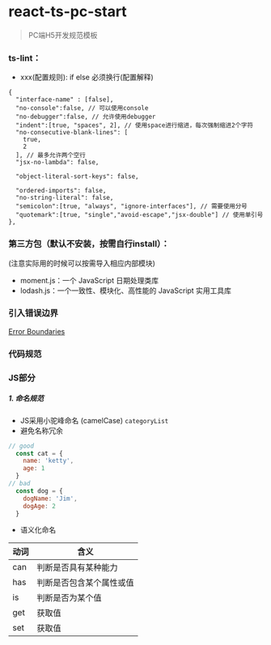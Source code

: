 <!--
 * @Author: zhaohongyun1@jd.com
 * @Date: 2019-09-27 10:27:28
 * @LastEditors: zhaohongyun2
 * @LastEditTime: 2019-09-27 14:40:29
 -->
# react-ts-pc-start
> PC端H5开发规范模板

### ts-lint：
+ xxx(配置规则): if else 必须换行(配置解释)


```
{
  "interface-name" : [false],
  "no-console":false, // 可以使用console
  "no-debugger":false, // 允许使用debugger
  "indent":[true, "spaces", 2], // 使用space进行缩进，每次强制缩进2个字符
  "no-consecutive-blank-lines": [
    true,
    2
  ], // 最多允许两个空行
  "jsx-no-lambda": false,

  "object-literal-sort-keys": false,

  "ordered-imports": false,
  "no-string-literal": false,
  "semicolon":[true, "always", "ignore-interfaces"], // 需要使用分号
  "quotemark":[true, "single","avoid-escape","jsx-double"] // 使用单引号
},
```

### 第三方包（默认不安装，按需自行install）：
(注意实际用的时候可以按需导入相应内部模块)
+ moment.js：一个 JavaScript 日期处理类库
+ lodash.js：一个一致性、模块化、高性能的 JavaScript 实用工具库


### 引入错误边界

[Error Boundaries](https://zh-hans.reactjs.org/docs/error-boundaries.html)

### 代码规范

### JS部分
##### 1. 命名规范
- JS采用小驼峰命名 (camelCase) `categoryList`
- 避免名称冗余
```js
// good
  const cat = {
    name: 'ketty',
    age: 1
  }
// bad
  const dog = {
    dogName: 'Jim',
    dogAge: 2
  }
```
- 语义化命名

| 动词 | 含义 |
|------|-----|
| can  | 判断是否具有某种能力 |
| has  | 判断是否包含某个属性或值 |
| is  | 判断是否为某个值 |
| get | 获取值 |
| set | 获取值 |
